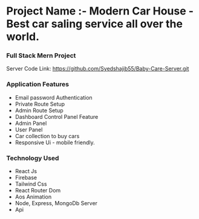 # Project Name :- Modern Car House - Best car saling service all over the world.

### Full Stack Mern Project
Server Code Link: https://github.com/Syedshajib55/Baby-Care-Server.git

### Application Features

* Email password Authentication
* Private Route Setup
* Admin Route Setup
* Dashboard Control Panel Feature
* Admin Panel
* User Panel
* Car collection to buy cars
* Responsive Ui - mobile friendly.


### Technology Used

* React Js
* Firebase
* Tailwind Css
* React Router Dom
* Aos Animation
* Node, Express, MongoDb Server
* Api
